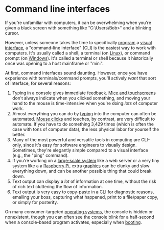
# Command line interfaces

If you're unfamiliar with computers, it can be overwhelming when you're given a black screen with something like "C:\Users\Bob>" and a blinking cursor.

However, unless someone takes the time to specifically [program](computers-programming.md) a [visual interface](engineering-design.md), a "command-line interface" (CLI) is the easiest way to work with computers. It's usually called a shell, a terminal (on [Linux](computers-os-unix.md)), or command prompt (on [Windows](computers-os-windows.md)). It's called a terminal or shell because it historically once was opening to a host mainframe or "mini".

At first, command interfaces sound daunting. However, once you have experience with terminals/command prompts, you'll actively *want* that sort of interface, for several reasons:

1. Typing in a console gives immediate feedback. [Mice and touchscreens](computers-mouse.md) don't always indicate when you clicked something, and moving your hand to the mouse is time-intensive when you're doing *lots* of computer work.
2. Almost everything you can do by [typing](computers-keyboard.md) into the computer can often be automated. [Mouse clicks](computers-mouse.md) and touches, by contrast, are very difficult to automate. If you have to do something 3,429 times (which is often the case with tons of computer data), the less physical labor for yourself the better.
3. Many of the most powerful and versatile tools in computing are CLI-only, since it's easy for software engineers to visually design. Sometimes, they're elegantly simple compared to a visual interface (e.g., the "ping" command).
4. If you're working on a [large-scale system](computers-distsys-enterprise.md) like a web server or a very tiny system like a a [Raspberry Pi](computers-embedded.md), extra [graphics](engineering-graphics.md) can be clunky and slow everything down, and can be another possible thing that could break down.
5. Text output can display a *lot* of information at one time, without the risk of rich text cluttering the flow of information.
6. Text output is very easy to copy-paste in a CLI for diagnostic reasons, emailing your boss, capturing what happened, print to a file/paper copy, or simply for posterity.

On many consumer-targeted [operating systems](computers-os.md), the console is hidden or nonexistent, though you can often see the console blink for a half-second when a console-based program activates, especially when [booting](computers-boot.md).
